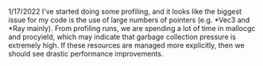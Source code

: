 1/17/2022
I've started doing some profiling, and it looks like the biggest issue for my code is the use of large numbers of pointers (e.g. \*Vec3 and \*Ray mainly). From profiling runs, we are spending a lot of time in mallocgc and procyield, which may indicate that garbage collection pressure is extremely high. If these resources are managed more explicitly, then we should see drastic performance improvements.

